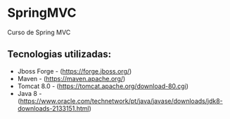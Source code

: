 # SpringMVC
Curso de Spring MVC 

## Tecnologias utilizadas:
- Jboss Forge - (https://forge.jboss.org/)
- Maven - (https://maven.apache.org/)
- Tomcat 8.0 - (https://tomcat.apache.org/download-80.cgi)
- Java 8 - (https://www.oracle.com/technetwork/pt/java/javase/downloads/jdk8-downloads-2133151.html)


